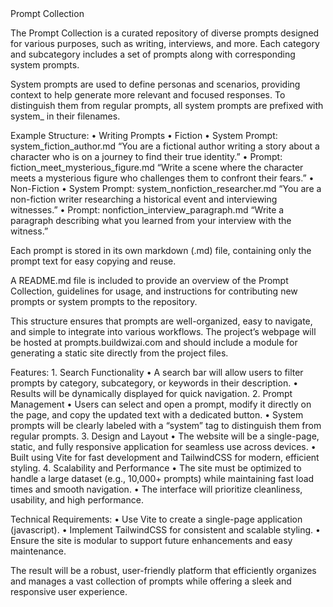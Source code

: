<project>
<description>
Prompt Collection

The Prompt Collection is a curated repository of diverse prompts designed for various purposes, such as writing, interviews, and more. Each category and subcategory includes a set of prompts along with corresponding system prompts.

System prompts are used to define personas and scenarios, providing context to help generate more relevant and focused responses. To distinguish them from regular prompts, all system prompts are prefixed with system_ in their filenames.

Example Structure:
	•	Writing Prompts
	•	Fiction
	•	System Prompt: system_fiction_author.md
“You are a fictional author writing a story about a character who is on a journey to find their true identity.”
	•	Prompt: fiction_meet_mysterious_figure.md
“Write a scene where the character meets a mysterious figure who challenges them to confront their fears.”
	•	Non-Fiction
	•	System Prompt: system_nonfiction_researcher.md
“You are a non-fiction writer researching a historical event and interviewing witnesses.”
	•	Prompt: nonfiction_interview_paragraph.md
“Write a paragraph describing what you learned from your interview with the witness.”

Each prompt is stored in its own markdown (.md) file, containing only the prompt text for easy copying and reuse.

A README.md file is included to provide an overview of the Prompt Collection, guidelines for usage, and instructions for contributing new prompts or system prompts to the repository.

This structure ensures that prompts are well-organized, easy to navigate, and simple to integrate into various workflows.
</description>
<project-page>
The project’s webpage will be hosted at prompts.buildwizai.com and should include a module for generating a static site directly from the project files.

Features:
	1.	Search Functionality
	•	A search bar will allow users to filter prompts by category, subcategory, or keywords in their description.
	•	Results will be dynamically displayed for quick navigation.
	2.	Prompt Management
	•	Users can select and open a prompt, modify it directly on the page, and copy the updated text with a dedicated button.
	•	System prompts will be clearly labeled with a “system” tag to distinguish them from regular prompts.
	3.	Design and Layout
	•	The website will be a single-page, static, and fully responsive application for seamless use across devices.
	•	Built using Vite for fast development and TailwindCSS for modern, efficient styling.
	4.	Scalability and Performance
	•	The site must be optimized to handle a large dataset (e.g., 10,000+ prompts) while maintaining fast load times and smooth navigation.
	•	The interface will prioritize cleanliness, usability, and high performance.

Technical Requirements:
	•	Use Vite to create a single-page application (javascript).
	•	Implement TailwindCSS for consistent and scalable styling.
	•	Ensure the site is modular to support future enhancements and easy maintenance.

The result will be a robust, user-friendly platform that efficiently organizes and manages a vast collection of prompts while offering a sleek and responsive user experience.
</project-page>
</project>